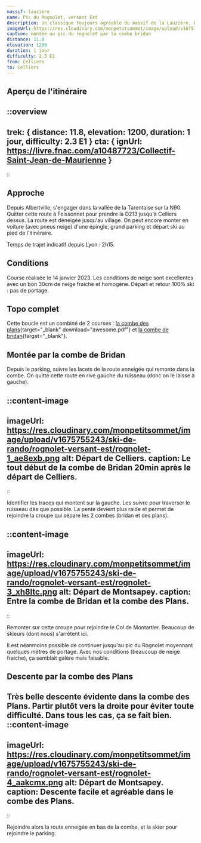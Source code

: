 ```yaml
---
massif: lauzière
name: Pic du Rognolet, versant Est
description: Un classique toujours agréable du massif de la Lauzière. Lorsque les conditions sont bonnes, cette course offre du très bon ski dans des vallons larges et dégagés.
imageUrl: https://res.cloudinary.com/monpetitsommet/image/upload/v1675755243/ski-de-rando/rognolet-versant-est/rognolet-2_xe6iay.png
caption: montée au pic du rognolet par la combe bridan
distance: 11.8
elevation: 1200
duration: 1 jour
difficulty: 2.3 E1
from: Celliers
to: Celliers
---
```


## Aperçu de l'itinéraire
::overview
---
trek: { distance: 11.8, elevation: 1200, duration: 1 jour, difficulty: 2.3 E1 }
cta: {
  ignUrl: https://livre.fnac.com/a10487723/Collectif-Saint-Jean-de-Maurienne
}
---
::

## Approche
Depuis Albertville, s'engager dans la vallée de la Tarentaise sur la N90. Quitter cette route à Feissonnet pour prendre la D213 jusqu'à Celliers dessus. La route est déneigée jusqu'au village. On peut encore monter en voiture (avec pneus neige) d'une épingle, grand parking et départ ski au pied de l'itinéraire.

Temps de trajet indicatif depuis Lyon : 2h15.

## Conditions
Course réalisée le 14 janvier 2023. Les conditions de neige sont excellentes avec un bon 30cm de neige fraiche et homogène. Départ et retour 100% ski : pas de portage.

## Topo complet
Cette boucle est un combiné de 2 courses : [la combe des plans](https://www.camptocamp.org/routes/50269/fr/pic-du-rognolet-versant-se-par-la-combe-des-plans){target="_blank" download="awesome.pdf"} et [la combe de bridan](https://www.camptocamp.org/routes/45735/fr/pic-du-rognolet-versant-se-par-la-combe-du-bridan){target="_blank"}.

## Montée par la combe de Bridan

Depuis le parking, suivre les lacets de la route enneigée qui remonte dans la combe. On quitte cette route en rive gauche du ruisseau (donc on le laisse à gauche).


::content-image
---
imageUrl: https://res.cloudinary.com/monpetitsommet/image/upload/v1675755243/ski-de-rando/rognolet-versant-est/rognolet-1_ae8exb.png
alt: Départ de Celliers.
caption: Le tout début de la combe de Bridan 20min après le départ de Celliers.
---
::

Identifier les traces qui montent sur la gauche. Les suivre pour traverser le ruisseau dès que possible. La pente devient plus raide et permet de rejoindre la croupe qui sépare les 2 combes (bridan et des plans).

::content-image
---
imageUrl: https://res.cloudinary.com/monpetitsommet/image/upload/v1675755243/ski-de-rando/rognolet-versant-est/rognolet-3_xh8ltc.png
alt: Départ de Montsapey.
caption: Entre la combe de Bridan et la combe des Plans.
---
::

Remonter sur cette croupe pour rejoindre le Col de Montartier. Beaucoup de skieurs (dont nous) s'arrêtent ici.

Il est néanmoins possible de continuer jusqu'au pic du Rognolet moyennant quelques mètres de portage. Avec nos conditions (beaucoup de neige fraiche), ça semblait galère mais faisable.
## Descente par la combe des Plans

Très belle descente évidente dans la combe des Plans. Partir plutôt vers la droite pour éviter toute difficulté. Dans tous les cas, ça se fait bien.
::content-image
---
imageUrl: https://res.cloudinary.com/monpetitsommet/image/upload/v1675755243/ski-de-rando/rognolet-versant-est/rognolet-4_aakcmx.png
alt: Départ de Montsapey.
caption: Descente facile et agréable dans le combe des Plans.
---
::

Rejoindre alors la route enneigée en bas de la combe, et la skier pour rejoindre le parking.
